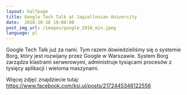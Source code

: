 ```yaml
---
layout:	halfpage
title: Google Tech Talk at Jagiellonian University
date:  2018-10-16 19:00:00
post_img_url: /images/google_2018_min.jpeg
language: pl
---
```


Google Tech Talk już za nami. Tym razem dowiedzieliśmy się o systemie Borg, który jest rozwijany przez Google w Warszawie.
System Borg zarządza klastrami serwerowymi, administruje tysiącami procesów z tysięcy aplikacji i wieloma maszynami. 

Więcej zdjęć znajdziecie tutaj: https://www.facebook.com/ksi.uj/posts/2172445346122556